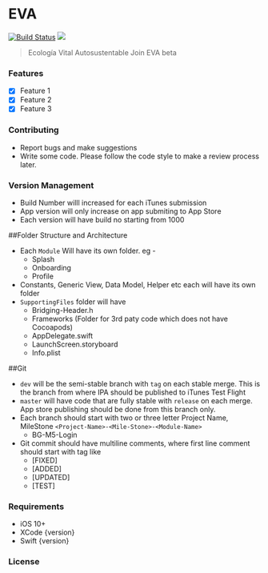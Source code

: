 # EVA
[![Build Status](https://travis-ci.org/wallabag/ios-app.svg?branch=master)](https://travis-ci.org/wallabag/ios-app) ![](https://img.shields.io/badge/Updated-December%2029,%202020-lightgrey.svg)
> Ecología Vital Autosustentable
Join EVA beta


### Features
- [x] Feature 1
- [x] Feature 2
- [x] Feature 3

### Contributing
- Report bugs and make suggestions
- Write some code. Please follow the code style to make a review process later.

### Version Management

* Build Number willl increased for each iTunes submission
* App version will only increase on app submiting to App Store
* Each version will have build no starting from 1000

##Folder Structure and Architecture

- Each `Module` Will have its own folder. eg -
	- Splash
	- Onboarding
	- Profile
- Constants, Generic View, Data Model, Helper etc each will have its own folder
- `SupportingFiles` folder will have
	- Bridging-Header.h
	- Frameworks (Folder for 3rd paty code which does not have Cocoapods)
	- AppDelegate.swift
	- LaunchScreen.storyboard
	- Info.plist

##Git

- `dev` will be the semi-stable branch with `tag` on each stable merge. This is the branch from where IPA should be published to iTunes Test Flight
- `master` will have code that are fully stable with `release` on each merge. App store publishing should be done from this branch only.
- Each branch should start with two or three letter Project Name, MileStone
 `<Project-Name>-<Mile-Stone>-<Module-Name>`
	-  BG-M5-Login
- Git commit should have multiline comments, where first line comment should start with tag like
	- [FIXED]
	- [ADDED]
	- [UPDATED]
	- [TEST]

### Requirements
- iOS 10+
- XCode {version}
- Swift {version}


### License
